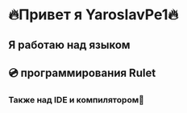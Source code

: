 #   🔥Привет я YaroslavPe1🔥

##     Я работаю над языком
##    💿 программирования Rulet
### Также над IDE и компилятором🧾







    
